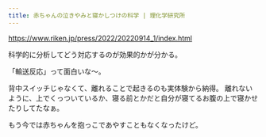```yaml
---
title: 赤ちゃんの泣きやみと寝かしつけの科学 | 理化学研究所
---
```


https://www.riken.jp/press/2022/20220914_1/index.html

科学的に分析してどう対応するのが効果的かが分かる。

「輸送反応」って面白いな〜。

背中スイッチじゃなくて、離れることで起きるのも実体験から納得。
離れないように、上でくっついているか、寝る前とかだと自分が寝てるお腹の上で寝かせたりしてたなぁ。

もう今では赤ちゃんを抱っこであやすこともなくなったけど。
